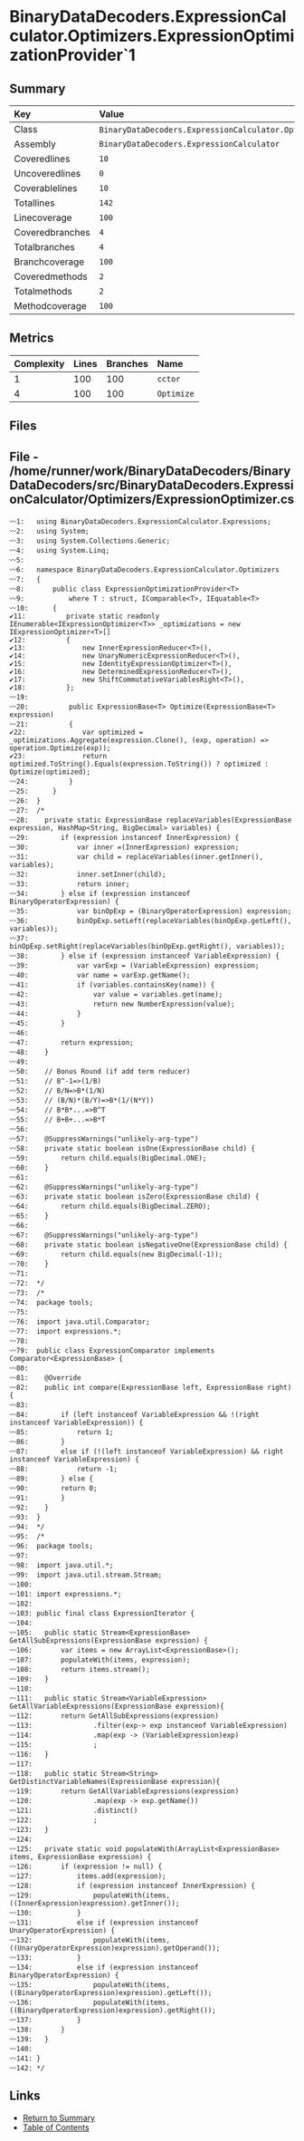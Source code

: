 ﻿# BinaryDataDecoders.ExpressionCalculator.Optimizers.ExpressionOptimizationProvider`1

## Summary

| Key             | Value                                                                                 |
| :-------------- | :------------------------------------------------------------------------------------ |
| Class           | `BinaryDataDecoders.ExpressionCalculator.Optimizers.ExpressionOptimizationProvider`1` |
| Assembly        | `BinaryDataDecoders.ExpressionCalculator`                                             |
| Coveredlines    | `10`                                                                                  |
| Uncoveredlines  | `0`                                                                                   |
| Coverablelines  | `10`                                                                                  |
| Totallines      | `142`                                                                                 |
| Linecoverage    | `100`                                                                                 |
| Coveredbranches | `4`                                                                                   |
| Totalbranches   | `4`                                                                                   |
| Branchcoverage  | `100`                                                                                 |
| Coveredmethods  | `2`                                                                                   |
| Totalmethods    | `2`                                                                                   |
| Methodcoverage  | `100`                                                                                 |

## Metrics

| Complexity | Lines | Branches | Name       |
| :--------- | :---- | :------- | :--------- |
| 1          | 100   | 100      | `cctor`    |
| 4          | 100   | 100      | `Optimize` |

## Files

## File - /home/runner/work/BinaryDataDecoders/BinaryDataDecoders/src/BinaryDataDecoders.ExpressionCalculator/Optimizers/ExpressionOptimizer.cs

```CSharp
〰1:   using BinaryDataDecoders.ExpressionCalculator.Expressions;
〰2:   using System;
〰3:   using System.Collections.Generic;
〰4:   using System.Linq;
〰5:   
〰6:   namespace BinaryDataDecoders.ExpressionCalculator.Optimizers
〰7:   {
〰8:       public class ExpressionOptimizationProvider<T>
〰9:           where T : struct, IComparable<T>, IEquatable<T>
〰10:      {
✔11:          private static readonly IEnumerable<IExpressionOptimizer<T>> _optimizations = new IExpressionOptimizer<T>[]
✔12:          {
✔13:              new InnerExpressionReducer<T>(),
✔14:              new UnaryNumericExpressionReducer<T>(),
✔15:              new IdentityExpressionOptimizer<T>(),
✔16:              new DeterminedExpressionReducer<T>(),
✔17:              new ShiftCommutativeVariablesRight<T>(),
✔18:          };
〰19:  
〰20:          public ExpressionBase<T> Optimize(ExpressionBase<T> expression)
〰21:          {
✔22:              var optimized = _optimizations.Aggregate(expression.Clone(), (exp, operation) => operation.Optimize(exp));
✔23:              return optimized.ToString().Equals(expression.ToString()) ? optimized : Optimize(optimized);
〰24:          }
〰25:      }
〰26:  }
〰27:  /*
〰28:  	private static ExpressionBase replaceVariables(ExpressionBase expression, HashMap<String, BigDecimal> variables) {
〰29:  		if (expression instanceof InnerExpression) {
〰30:  			var inner =(InnerExpression) expression;
〰31:  			var child = replaceVariables(inner.getInner(), variables);
〰32:  			inner.setInner(child);
〰33:  			return inner;
〰34:  		} else if (expression instanceof BinaryOperatorExpression) {
〰35:  			var binOpExp = (BinaryOperatorExpression) expression;
〰36:  			binOpExp.setLeft(replaceVariables(binOpExp.getLeft(), variables));
〰37:  			binOpExp.setRight(replaceVariables(binOpExp.getRight(), variables));
〰38:  		} else if (expression instanceof VariableExpression) {
〰39:  			var varExp = (VariableExpression) expression;
〰40:  			var name = varExp.getName();
〰41:  			if (variables.containsKey(name)) {
〰42:  				var value = variables.get(name);
〰43:  				return new NumberExpression(value);
〰44:  			}
〰45:  		}
〰46:  
〰47:  		return expression;
〰48:  	}
〰49:  
〰50:  	// Bonus Round (if add term reducer)
〰51:  	// B^-1=>(1/B)
〰52:  	// B/N=>B*(1/N)
〰53:  	// (B/N)*(B/Y)=>B*(1/(N*Y))
〰54:  	// B*B*...=>B^T
〰55:  	// B+B+...=>B*T
〰56:  
〰57:  	@SuppressWarnings("unlikely-arg-type")
〰58:  	private static boolean isOne(ExpressionBase child) {
〰59:  		return child.equals(BigDecimal.ONE);
〰60:  	}
〰61:  
〰62:  	@SuppressWarnings("unlikely-arg-type")
〰63:  	private static boolean isZero(ExpressionBase child) {
〰64:  		return child.equals(BigDecimal.ZERO);
〰65:  	}
〰66:  
〰67:  	@SuppressWarnings("unlikely-arg-type")
〰68:  	private static boolean isNegativeOne(ExpressionBase child) {
〰69:  		return child.equals(new BigDecimal(-1));
〰70:  	}
〰71:  
〰72:  */
〰73:  /*
〰74:  package tools;
〰75:  
〰76:  import java.util.Comparator;
〰77:  import expressions.*;
〰78:  
〰79:  public class ExpressionComparator implements Comparator<ExpressionBase> {
〰80:  
〰81:  	@Override
〰82:  	public int compare(ExpressionBase left, ExpressionBase right) {
〰83:  
〰84:  		if (left instanceof VariableExpression && !(right instanceof VariableExpression)) {
〰85:  			return 1;
〰86:  		}
〰87:  		else if (!(left instanceof VariableExpression) && right instanceof VariableExpression) {
〰88:  			return -1;
〰89:  		} else {
〰90:  		return 0;
〰91:  		}
〰92:  	}
〰93:  }
〰94:  */
〰95:  /*
〰96:  package tools;
〰97:  
〰98:  import java.util.*;
〰99:  import java.util.stream.Stream;
〰100: 
〰101: import expressions.*;
〰102: 
〰103: public final class ExpressionIterator {
〰104: 
〰105: 	public static Stream<ExpressionBase> GetAllSubExpressions(ExpressionBase expression) {
〰106: 		var items = new ArrayList<ExpressionBase>();
〰107: 		populateWith(items, expression);
〰108: 		return items.stream();
〰109: 	}
〰110: 
〰111: 	public static Stream<VariableExpression> GetAllVariableExpressions(ExpressionBase expression){
〰112: 		return GetAllSubExpressions(expression)
〰113: 				.filter(exp-> exp instanceof VariableExpression)
〰114: 				.map(exp -> (VariableExpression)exp)
〰115: 				;
〰116: 	}
〰117: 
〰118: 	public static Stream<String> GetDistinctVariableNames(ExpressionBase expression){
〰119: 		return GetAllVariableExpressions(expression)
〰120: 				.map(exp -> exp.getName())
〰121: 				.distinct()
〰122: 				;
〰123: 	}
〰124: 
〰125: 	private static void populateWith(ArrayList<ExpressionBase> items, ExpressionBase expression) {
〰126: 		if (expression != null) {
〰127: 			items.add(expression);
〰128: 			if (expression instanceof InnerExpression) {
〰129: 				populateWith(items, ((InnerExpression)expression).getInner());
〰130: 			}
〰131: 			else if (expression instanceof UnaryOperatorExpression) {
〰132: 				populateWith(items, ((UnaryOperatorExpression)expression).getOperand());
〰133: 			}
〰134: 			else if (expression instanceof BinaryOperatorExpression) {
〰135: 				populateWith(items, ((BinaryOperatorExpression)expression).getLeft());
〰136: 				populateWith(items, ((BinaryOperatorExpression)expression).getRight());
〰137: 			}
〰138: 		}
〰139: 	}
〰140: 
〰141: }
〰142: */
```

## Links

* [Return to Summary](Summary.md)
* [Table of Contents](../TOC.md)

